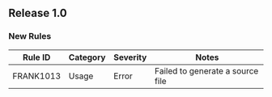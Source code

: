 ## Release 1.0

### New Rules

| Rule ID   | Category | Severity | Notes                            |
|-----------|----------|----------|----------------------------------|
| FRANK1013 | Usage    | Error    | Failed to generate a source file |